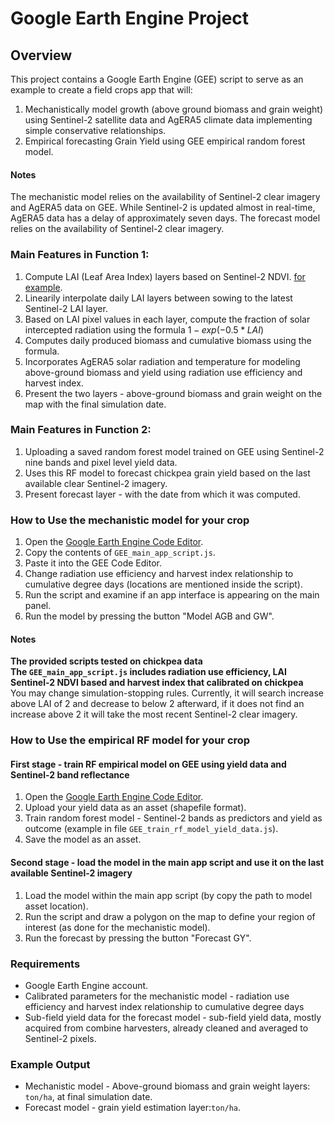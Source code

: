 # Google Earth Engine Project

## Overview
This project contains a Google Earth Engine (GEE) script to serve as an example to create a field crops app that will:
1. Mechanistically model growth (above ground biomass and grain weight) using Sentinel-2 satellite data and AgERA5 climate data implementing simple conservative relationships. 
2. Empirical forecasting Grain Yield using GEE empirical random forest model.
   
#### Notes
The mechanistic model relies on the availability of Sentinel-2 clear imagery and AgERA5 data on GEE. While Sentinel-2 is updated almost in real-time, AgERA5 data has a delay of approximately seven days. The forecast model relies on the availability of Sentinel-2 clear imagery.

### Main Features in Function 1:
1. Compute LAI (Leaf Area Index) layers based on Sentinel-2 NDVI. [for example](https://brill.com/edcollchap/book/9789086869473/BP000021.xml).
2. Linearily interpolate daily LAI layers between sowing to the latest Sentinel-2 LAI layer.
3. Based on LAI pixel values in each layer, compute the fraction of solar intercepted radiation using the formula $1-exp(-0.5*LAI)$ 
4. Computes daily produced biomass and cumulative biomass using the formula.
5. Incorporates AgERA5 solar radiation and temperature for modeling above-ground biomass and yield using radiation use efficiency and harvest index.
6. Present the two layers - above-ground biomass and grain weight on the map with the final simulation date.

### Main Features in Function 2:
1. Uploading a saved random forest model trained on GEE using Sentinel-2 nine bands and pixel level yield data.
2. Uses this RF model to forecast chickpea grain yield based on the last available clear Sentinel-2 imagery.
3. Present forecast layer - with the date from which it was computed.

### How to Use the mechanistic model for your crop
1. Open the [Google Earth Engine Code Editor](https://code.earthengine.google.com/).
2. Copy the contents of `GEE_main_app_script.js`.
3. Paste it into the GEE Code Editor.
4. Change radiation use efficiency and harvest index relationship to cumulative degree days (locations are mentioned inside the script). 
5. Run the script and examine if an app interface is appearing on the main panel.
6. Run the model by pressing the button "Model AGB and GW".

#### Notes
**The provided scripts tested on chickpea data**<br>
**The `GEE_main_app_script.js` includes radiation use efficiency, LAI Sentinel-2 NDVI based and harvest index that calibrated on chickpea**<br>
You may change simulation-stopping rules. Currently, it will search increase above LAI of 2 and decrease to below 2 afterward, if it does not find an increase above 2 it will take the most recent Sentinel-2 clear imagery. 

### How to Use the empirical RF model for your crop
#### First stage - train RF empirical model on GEE using yield data and Sentinel-2 band reflectance 
1. Open the [Google Earth Engine Code Editor](https://code.earthengine.google.com/).
2. Upload your yield data as an asset (shapefile format).
3. Train random forest model - Sentinel-2 bands as predictors and yield as outcome (example in file `GEE_train_rf_model_yield_data.js`). 
4. Save the model as an asset.
#### Second stage - load the model in the main app script and use it on the last available Sentinel-2 imagery 
1. Load the model within the main app script (by copy the path to model asset location).
2. Run the script and draw a polygon on the map to define your region of interest (as done for the mechanistic model). 
3. Run the forecast by pressing the button "Forecast GY".
   
### Requirements
- Google Earth Engine account.
- Calibrated parameters for the mechanistic model  - radiation use efficiency and harvest index relationship to cumulative degree days
- Sub-field yield data for the forecast model - sub-field yield data, mostly acquired from combine harvesters, already cleaned and averaged to Sentinel-2 pixels. 

### Example Output
- Mechanistic model - Above-ground biomass and grain weight layers: `ton/ha`, at final simulation date. 
- Forecast model - grain yield estimation layer:`ton/ha`.
